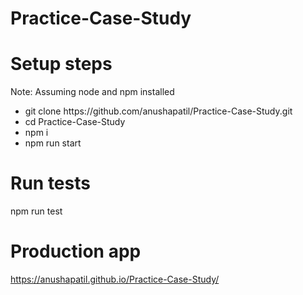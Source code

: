 # Practice-Case-Study

# Setup steps

Note: Assuming node and npm installed

<ul>
<li>git clone https://github.com/anushapatil/Practice-Case-Study.git</li>
<li>cd Practice-Case-Study</li>
<li>npm i</li>
<li>npm run start</li>
</ul>

# Run tests
npm run test

# Production app
https://anushapatil.github.io/Practice-Case-Study/
